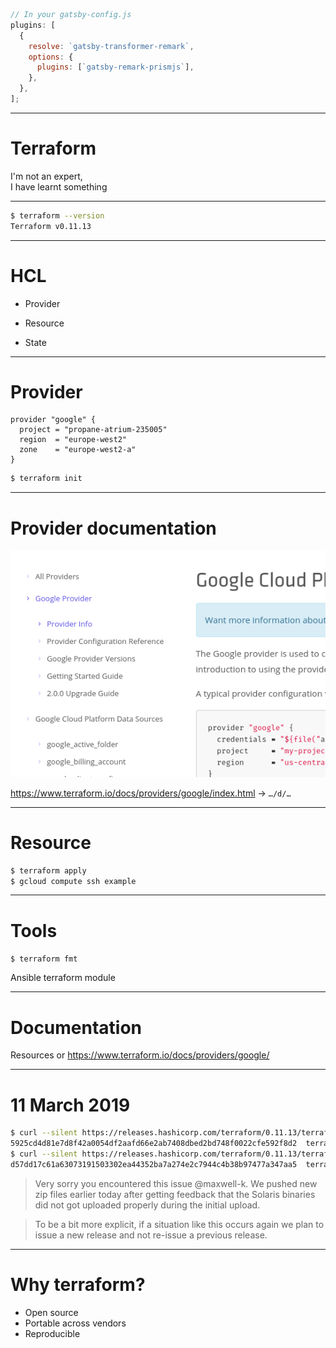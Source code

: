 ```javascript
// In your gatsby-config.js
plugins: [
  {
    resolve: `gatsby-transformer-remark`,
    options: {
      plugins: [`gatsby-remark-prismjs`],
    },
  },
];
```

---

# Terraform

I'm not an expert,<br /> I have learnt something

<!--

Recent project experience:

- disposable environments
- running in separate AWS sub-accounts

Not going to cover expert topics:

- loops
- kubernetes
- collaboration or remote backends
- module registry

-->

---

```sh
$ terraform --version
Terraform v0.11.13
```

<!--

- breaking changes in 0.12
- delayed, quarter 1 2019
- improvements to Hashicorp Configuration Language HCL

-->

---

# HCL

<!--

1:1 mapping to JSON in 0.12

https://www.terraform.io/docs/glossary.html

-->

- Provider

<!-- plugin, tied to an infrastructure provider -->

- Resource

<!-- object that terraform manages: creates, modifies or destroys -->

- State

<!-- cached information about managed infrastructure, often shared -->

---

# Provider

```hcl
provider "google" {
  project = "propane-atrium-235005"
  region  = "europe-west2"
  zone    = "europe-west2-a"
}
```

<!-- gcloud auth application-default login -->

```sh
$ terraform init
```

---

# Provider documentation

![Google Cloud provider documentation](./documentation.png)

https://www.terraform.io/docs/providers/google/index.html → `…/d/…`

<!-- https://www.terraform.io/docs/providers/google/d/datasource_compute_instance.html -->

---

# Resource

```sh
$ terraform apply
$ gcloud compute ssh example
```

<!-- https://console.cloud.google.com/compute/instances -->

---

# Tools

`$ terraform fmt`

<!-- like black or prettier -->

Ansible terraform module

<!-- TODO: need to add screenshot -->

---

# Documentation

Resources or https://www.terraform.io/docs/providers/google/

---

# 11 March 2019

```sh
$ curl --silent https://releases.hashicorp.com/terraform/0.11.13/terraform_0.11.13_SHA256SUMS | grep linux_amd64
5925cd4d81e7d8f42a0054df2aafd66e2ab7408dbed2bd748f0022cfe592f8d2  terraform_0.11.13_linux_amd64.zip
$ curl --silent https://releases.hashicorp.com/terraform/0.11.13/terraform_0.11.13_SHA256SUMS | grep linux_amd64
d57dd17c61a63073191503302ea44352ba7a274e2c7944c4b38b97477a347aa5  terraform_0.11.13_linux_amd64.zip
```

> Very sorry you encountered this issue @maxwell-k. We pushed new zip files
> earlier today after getting feedback that the Solaris binaries did not got
> uploaded properly during the initial upload.

> To be a bit more explicit, if a situation like this occurs again we plan to
> issue a new release and not re-issue a previous release.

<!--

The Tao of HashiCorp is the foundation that guides our vision,
✂
Immutability is the inability to be changed
✂
https://www.hashicorp.com/tao-of-hashicorp

-->

---

# Why terraform?

- Open source
- Portable across vendors
- Reproducible

<!-- vim: set spellcapcheck= nowrap conceallevel=0 : -->

